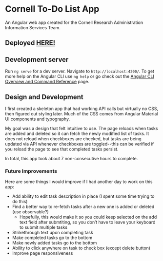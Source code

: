 # Cornell To-Do List App

An Angular web app created for the Cornell Research Administration Information Services Team.

## Deployed [HERE!](https://em843.github.io/cornell-interview/)

## Development server

Run `ng serve` for a dev server. Navigate to `http://localhost:4200/`. To get more help on the Angular CLI use `ng help` or go check out the [Angular CLI Overview and Command Reference](https://angular.io/cli) page.

## Design and Development

I first created a skeleton app that had working API calls but virtually no CSS, then figured out styling later. Much of the CSS comes from Angular Material UI components and typography.

My goal was a design that felt intuitive to use. The page reloads when tasks are added and deleted so it can fetch the newly modified list of tasks. It does not reload when checkboxes are checked, but tasks are being updated via API whenever checkboxes are toggled--this can be verified if you reload the page to see that completed tasks persist.

In total, this app took about 7 non-consecutive hours to complete.

### Future Improvements

Here are some things I would improve if I had another day to work on this app:

- Add ability to edit task description in place (I spent some time trying to do this)
- Find a better way to re-fetch tasks after a new one is added or deleted (use observable?)
    - Hopefully, this would make it so you could keep selected on the add text field after submtiting, so you don’t have to leave your keyboard to submit multiple tasks
- Strikethrough text upon completing task
- Make completed tasks go to the bottom
- Make newly added tasks go to the bottom
- Ability to click anywhere on task to check box (except delete button)
- Improve page responsiveness
